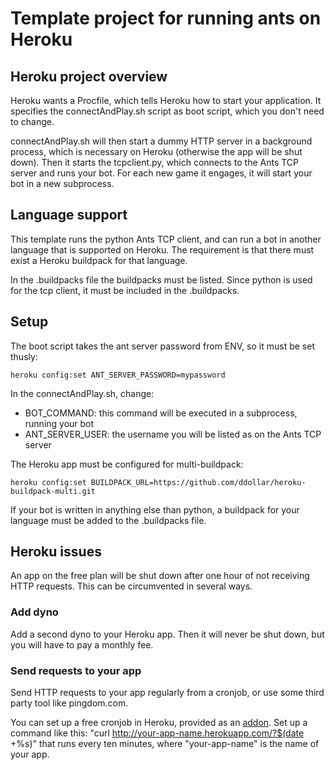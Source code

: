 Template project for running ants on Heroku
===========================================

Heroku project overview
-----------------------
Heroku wants a Procfile, which tells Heroku how to start your application. It specifies the connectAndPlay.sh script as boot script, which you don't need to change.

connectAndPlay.sh will then start a dummy HTTP server in a background process, which is necessary on Heroku (otherwise the app will be shut down). Then it starts the tcpclient.py, which connects to the Ants TCP server and runs your bot. For each new game it engages, it will start your bot in a new subprocess.


Language support
----------------
This template runs the python Ants TCP client, and can run a bot in another language that is supported on Heroku. The requirement is that there must exist a Heroku buildpack for that language.

In the .buildpacks file the buildpacks must be listed. Since python is used for the tcp client, it must be included in the .buildpacks.



Setup
-----
The boot script takes the ant server password from ENV, so it must be set thusly:

    heroku config:set ANT_SERVER_PASSWORD=mypassword

In the connectAndPlay.sh, change:

 * BOT_COMMAND: this command will be executed in a subprocess, running your bot
 * ANT_SERVER_USER: the username you will be listed as on the Ants TCP server


The Heroku app must be configured for multi-buildpack:

    heroku config:set BUILDPACK_URL=https://github.com/ddollar/heroku-buildpack-multi.git

If your bot is written in anything else than python, a buildpack for your language must be added to the .buildpacks file.


Heroku issues
-------------
An app on the free plan will be shut down after one hour of not receiving HTTP requests. This can be circumvented in several ways.

### Add dyno
Add a second dyno to your Heroku app. Then it will never be shut down, but you will have to pay a monthly fee.

### Send requests to your app
Send HTTP requests to your app regularly from a cronjob, or use some third party tool like pingdom.com.

You can set up a free cronjob in Heroku, provided as an [addon](https://addons.heroku.com/catalog/schedule://addons.heroku.com/catalog/scheduler).
Set up a command like this: "curl http://your-app-name.herokuapp.com/?$(date +%s)"
that runs every ten minutes, where "your-app-name" is the name of your app.

